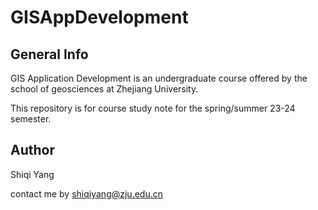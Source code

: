 # GISAppDevelopment

## General Info

GIS Application Development is an undergraduate course offered by the school of geosciences at Zhejiang University.

This repository is for course study note for the spring/summer 23-24 semester.

## Author

Shiqi Yang

contact me by shiqiyang@zju.edu.cn
